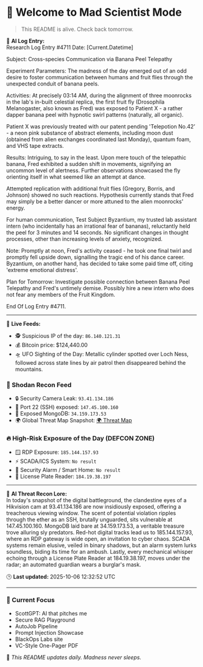 # 💪 Welcome to Mad Scientist Mode

> This README is alive. Check back tomorrow.

🧠 **AI Log Entry:**  
Research Log Entry #4711
Date: [Current.Datetime]

Subject: Cross-species Communication via Banana Peel Telepathy

Experiment Parameters: The madness of the day emerged out of an odd desire to foster communication between humans and fruit flies through the unexpected conduit of banana peels. 

Activities:
At precisely 03:14 AM, during the alignment of three moonrocks in the lab's in-built celestial replica, the first fruit fly (Drosophila Melanogaster, also known as Fred) was exposed to Patient X - a rather dapper banana peel with hypnotic swirl patterns (naturally, all organic).

Patient X was previously treated with our patent pending 'Telepotion No.42’ - a neon pink substance of abstract elements, including moon dust (obtained from alien exchanges coordinated last Monday), quantum foam, and VHS tape extracts.

Results:
Intriguing, to say in the least. Upon mere touch of the telepathic banana, Fred exhibited a sudden shift in movements, signifying an uncommon level of alertness. Further observations showcased the fly orienting itself in what seemed like an attempt at dance.

Attempted replication with additional fruit flies (Gregory, Borris, and Johnson) showed no such reactions. Hypothesis currently stands that Fred may simply be a better dancer or more attuned to the alien moonrocks' energy.

For human communication, Test Subject Byzantium, my trusted lab assistant intern (who incidentally has an irrational fear of bananas), reluctantly held the peel for 3 minutes and 14 seconds. No significant changes in thought processes, other than increasing levels of anxiety, recognized.

Note:
Promptly at noon, Fred's activity ceased - he took one final twirl and promptly fell upside down, signalling the tragic end of his dance career. Byzantium, on another hand, has decided to take some paid time off, citing 'extreme emotional distress'.

Plan for Tomorrow:
Investigate possible connection between Banana Peel Telepathy and Fred's untimely demise. Possibly hire a new intern who does not fear any members of the Fruit Kingdom.

End Of Log Entry #4711.

---

📡 **Live Feeds:**
- 🕵️ Suspicious IP of the day: `86.140.121.31`
- 💰 Bitcoin price: $124,440.00
- 🛸 UFO Sighting of the Day: Metallic cylinder spotted over Loch Ness, followed across state lines by air patrol then disappeared behind the mountains.

<!--START_SHODAN-->
### 🚁 Shodan Recon Feed
- 🔒 Security Camera Leak: `93.41.134.186`
- 💠 Port 22 (SSH) exposed: `147.45.100.160`
- 🧬 Exposed MongoDB: `34.159.173.53`
- 🌍 Global Threat Map Snapshot: [🌍 Threat Map](https://www.shodan.io/search?query=map)

### 🔥 High-Risk Exposure of the Day (DEFCON ZONE)
- 🪟 RDP Exposure: `185.144.157.93`
- ⚡ SCADA/ICS System: `No result`
- 🚨 Security Alarm / Smart Home: `No result`
- 🚱 License Plate Reader: `184.19.38.197`

---

🧠 **AI Threat Recon Lore:**  
In today's snapshot of the digital battleground, the clandestine eyes of a Hikvision cam at 93.41.134.186 are now insidiously exposed, offering a treacherous viewing window. The scent of potential violation ripples through the ether as an SSH, brutally unguarded, sits vulnerable at 147.45.100.160. MongoDB laid bare at 34.159.173.53, a veritable treasure trove alluring sly predators. Red-hot digital tracks lead us to 185.144.157.93, where an RDP gateway is wide open, an invitation to cyber chaos. SCADA systems remain elusive, veiled in binary shadows, but an alarm system lurks soundless, biding its time for an ambush. Lastly, every mechanical whisper echoing through a License Plate Reader at 184.19.38.197, moves under the radar; an automated guardian wears a burglar's mask.
<!--END_SHODAN-->

🕒 **Last updated:** 2025-10-06 12:32:52 UTC

---

### 🧠 Current Focus
- ScottGPT: AI that pitches me  
- Secure RAG Playground  
- AutoJob Pipeline  
- Prompt Injection Showcase  
- BlackOps Labs site  
- VC-Style One-Pager PDF

🔁 _This README updates daily. Madness never sleeps._

<!-- last-published: 2025-10-06T12:32:52 UTC -->

